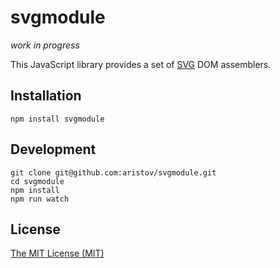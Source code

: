 # svgmodule

_work in progress_

This JavaScript library provides a set of [SVG](https://www.w3.org/TR/svg) DOM assemblers.

## Installation

```
npm install svgmodule
```

## Development

```
git clone git@github.com:aristov/svgmodule.git
cd svgmodule
npm install
npm run watch
```

## License

[The MIT License (MIT)](https://raw.githubusercontent.com/aristov/svgmodule/master/LICENSE)
